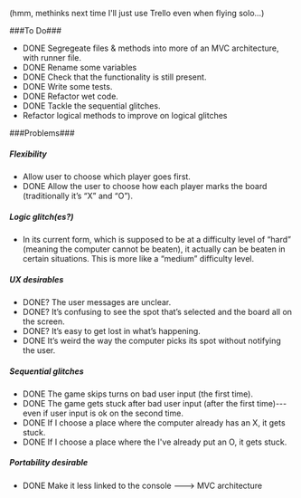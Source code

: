(hmm, methinks next time I'll just use Trello even when flying solo...)

###To Do###
- DONE  Segregeate files & methods into more of an MVC architecture, with runner file.
- DONE  Rename some variables 
- DONE  Check that the functionality is still present.
- DONE  Write some tests.
- DONE  Refactor wet code.
- DONE  Tackle the sequential glitches.
-  Refactor logical methods to improve on logical glitches

###Problems###

##### Flexibility #####
- Allow user to choose which player goes first.
- DONE Allow the user to choose how each player marks the board (traditionally it’s “X” and “O”).

##### Logic glitch(es?) #####
- In its current form, which is supposed to be at a difficulty level of “hard” (meaning the computer cannot be beaten), it actually can be beaten in certain situations. This is more like a “medium” difficulty level.

##### UX desirables #####
- DONE? The user messages are unclear. 
- DONE? It’s confusing to see the spot that’s selected and the board all on the screen.
- DONE? It’s easy to get lost in what’s happening. 
- DONE  It’s weird the way the computer picks its spot without notifying the user.

##### Sequential glitches #####
- DONE The game skips turns on bad user input (the first time).
- DONE The game gets stuck after bad user input (after the first time)---even if user input is ok on the second time.
- DONE If I choose a place where the computer already has an X, it gets stuck.
- DONE If I choose a place where the I've already put an O, it gets stuck.

##### Portability desirable #####
- DONE Make it less linked to the console ---> MVC architecture
